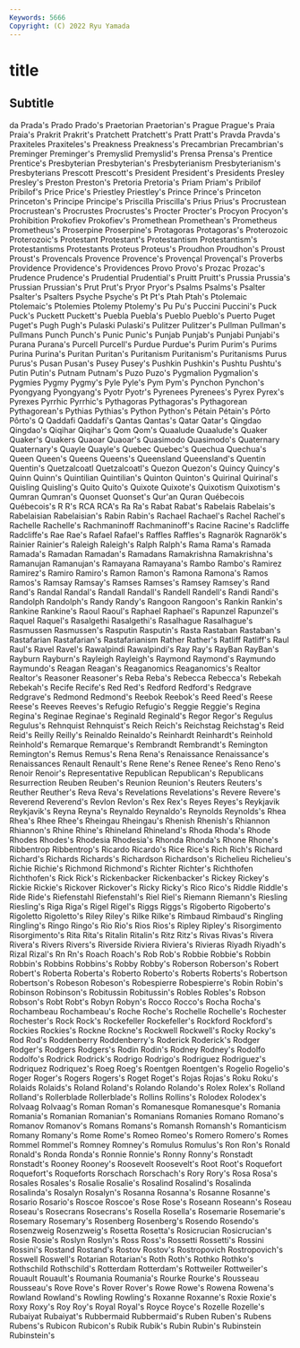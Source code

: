 ```yaml
---
Keywords: 5666
Copyright: (C) 2022 Ryu Yamada
---
```



# title

## Subtitle
da Prada's Prado Prado's Praetorian Praetorian's Prague
Prague's Praia Praia's Prakrit Prakrit's Pratchett Pratchett's Pratt Pratt's Pravda
Pravda's Praxiteles Praxiteles's Preakness Preakness's Precambrian Precambrian's Preminger Preminger's Premyslid
Premyslid's Prensa Prensa's Prentice Prentice's Presbyterian Presbyterian's Presbyterianism Presbyterianism's Presbyterians
Prescott Prescott's President President's Presidents Presley Presley's Preston Preston's Pretoria
Pretoria's Priam Priam's Pribilof Pribilof's Price Price's Priestley Priestley's Prince
Prince's Princeton Princeton's Principe Principe's Priscilla Priscilla's Prius Prius's Procrustean
Procrustean's Procrustes Procrustes's Procter Procter's Procyon Procyon's Prohibition Prokofiev Prokofiev's
Promethean Promethean's Prometheus Prometheus's Proserpine Proserpine's Protagoras Protagoras's Proterozoic Proterozoic's
Protestant Protestant's Protestantism Protestantism's Protestantisms Protestants Proteus Proteus's Proudhon Proudhon's
Proust Proust's Provencals Provence Provence's Provençal Provençal's Proverbs Providence Providence's
Providences Provo Provo's Prozac Prozac's Prudence Prudence's Prudential Prudential's Pruitt
Pruitt's Prussia Prussia's Prussian Prussian's Prut Prut's Pryor Pryor's Psalms
Psalms's Psalter Psalter's Psalters Psyche Psyche's Pt Pt's Ptah Ptah's
Ptolemaic Ptolemaic's Ptolemies Ptolemy Ptolemy's Pu Pu's Puccini Puccini's Puck
Puck's Puckett Puckett's Puebla Puebla's Pueblo Pueblo's Puerto Puget Puget's
Pugh Pugh's Pulaski Pulaski's Pulitzer Pulitzer's Pullman Pullman's Pullmans Punch
Punch's Punic Punic's Punjab Punjab's Punjabi Punjabi's Purana Purana's Purcell
Purcell's Purdue Purdue's Purim Purim's Purims Purina Purina's Puritan Puritan's
Puritanism Puritanism's Puritanisms Purus Purus's Pusan Pusan's Pusey Pusey's Pushkin
Pushkin's Pushtu Pushtu's Putin Putin's Putnam Putnam's Puzo Puzo's Pygmalion
Pygmalion's Pygmies Pygmy Pygmy's Pyle Pyle's Pym Pym's Pynchon Pynchon's
Pyongyang Pyongyang's Pyotr Pyotr's Pyrenees Pyrenees's Pyrex Pyrex's Pyrexes Pyrrhic
Pyrrhic's Pythagoras Pythagoras's Pythagorean Pythagorean's Pythias Pythias's Python Python's Pétain
Pétain's Pôrto Pôrto's Q Qaddafi Qaddafi's Qantas Qantas's Qatar Qatar's
Qingdao Qingdao's Qiqihar Qiqihar's Qom Qom's Quaalude Quaalude's Quaker Quaker's
Quakers Quaoar Quaoar's Quasimodo Quasimodo's Quaternary Quaternary's Quayle Quayle's Quebec
Quebec's Quechua Quechua's Queen Queen's Queens Queens's Queensland Queensland's Quentin
Quentin's Quetzalcoatl Quetzalcoatl's Quezon Quezon's Quincy Quincy's Quinn Quinn's Quintilian
Quintilian's Quinton Quinton's Quirinal Quirinal's Quisling Quisling's Quito Quito's Quixote
Quixote's Quixotism Quixotism's Qumran Qumran's Quonset Quonset's Qur'an Quran Québecois
Québecois's R R's RCA RCA's Ra Ra's Rabat Rabat's Rabelais
Rabelais's Rabelaisian Rabelaisian's Rabin Rabin's Rachael Rachael's Rachel Rachel's Rachelle
Rachelle's Rachmaninoff Rachmaninoff's Racine Racine's Radcliffe Radcliffe's Rae Rae's Rafael
Rafael's Raffles Raffles's Ragnarök Ragnarök's Rainier Rainier's Raleigh Raleigh's Ralph
Ralph's Rama Rama's Ramada Ramada's Ramadan Ramadan's Ramadans Ramakrishna Ramakrishna's
Ramanujan Ramanujan's Ramayana Ramayana's Rambo Rambo's Ramirez Ramirez's Ramiro Ramiro's
Ramon Ramon's Ramona Ramona's Ramos Ramos's Ramsay Ramsay's Ramses Ramses's
Ramsey Ramsey's Rand Rand's Randal Randal's Randall Randall's Randell Randell's
Randi Randi's Randolph Randolph's Randy Randy's Rangoon Rangoon's Rankin Rankin's
Rankine Rankine's Raoul Raoul's Raphael Raphael's Rapunzel Rapunzel's Raquel Raquel's
Rasalgethi Rasalgethi's Rasalhague Rasalhague's Rasmussen Rasmussen's Rasputin Rasputin's Rasta Rastaban
Rastaban's Rastafarian Rastafarian's Rastafarianism Rather Rather's Ratliff Ratliff's Raul Raul's
Ravel Ravel's Rawalpindi Rawalpindi's Ray Ray's RayBan RayBan's Rayburn Rayburn's
Rayleigh Rayleigh's Raymond Raymond's Raymundo Raymundo's Reagan Reagan's Reaganomics Reaganomics's
Realtor Realtor's Reasoner Reasoner's Reba Reba's Rebecca Rebecca's Rebekah Rebekah's
Recife Recife's Red Red's Redford Redford's Redgrave Redgrave's Redmond Redmond's
Reebok Reebok's Reed Reed's Reese Reese's Reeves Reeves's Refugio Refugio's
Reggie Reggie's Regina Regina's Reginae Reginae's Reginald Reginald's Regor Regor's
Regulus Regulus's Rehnquist Rehnquist's Reich Reich's Reichstag Reichstag's Reid Reid's
Reilly Reilly's Reinaldo Reinaldo's Reinhardt Reinhardt's Reinhold Reinhold's Remarque Remarque's
Rembrandt Rembrandt's Remington Remington's Remus Remus's Rena Rena's Renaissance Renaissance's
Renaissances Renault Renault's Rene Rene's Renee Renee's Reno Reno's Renoir
Renoir's Representative Republican Republican's Republicans Resurrection Reuben Reuben's Reunion Reunion's
Reuters Reuters's Reuther Reuther's Reva Reva's Revelations Revelations's Revere Revere's
Reverend Reverend's Revlon Revlon's Rex Rex's Reyes Reyes's Reykjavik Reykjavik's
Reyna Reyna's Reynaldo Reynaldo's Reynolds Reynolds's Rhea Rhea's Rhee Rhee's
Rheingau Rheingau's Rhenish Rhenish's Rhiannon Rhiannon's Rhine Rhine's Rhineland Rhineland's
Rhoda Rhoda's Rhode Rhodes Rhodes's Rhodesia Rhodesia's Rhonda Rhonda's Rhone
Rhone's Ribbentrop Ribbentrop's Ricardo Ricardo's Rice Rice's Rich Rich's Richard
Richard's Richards Richards's Richardson Richardson's Richelieu Richelieu's Richie Richie's Richmond
Richmond's Richter Richter's Richthofen Richthofen's Rick Rick's Rickenbacker Rickenbacker's Rickey
Rickey's Rickie Rickie's Rickover Rickover's Ricky Ricky's Rico Rico's Riddle
Riddle's Ride Ride's Riefenstahl Riefenstahl's Riel Riel's Riemann Riemann's Riesling
Riesling's Riga Riga's Rigel Rigel's Riggs Riggs's Rigoberto Rigoberto's Rigoletto
Rigoletto's Riley Riley's Rilke Rilke's Rimbaud Rimbaud's Ringling Ringling's Ringo
Ringo's Rio Rio's Rios Rios's Ripley Ripley's Risorgimento Risorgimento's Rita
Rita's Ritalin Ritalin's Ritz Ritz's Rivas Rivas's Rivera Rivera's Rivers
Rivers's Riverside Riviera Riviera's Rivieras Riyadh Riyadh's Rizal Rizal's Rn
Rn's Roach Roach's Rob Rob's Robbie Robbie's Robbin Robbin's Robbins
Robbins's Robby Robby's Roberson Roberson's Robert Robert's Roberta Roberta's Roberto
Roberto's Roberts Roberts's Robertson Robertson's Robeson Robeson's Robespierre Robespierre's Robin
Robin's Robinson Robinson's Robitussin Robitussin's Robles Robles's Robson Robson's Robt
Robt's Robyn Robyn's Rocco Rocco's Rocha Rocha's Rochambeau Rochambeau's Roche
Roche's Rochelle Rochelle's Rochester Rochester's Rock Rock's Rockefeller Rockefeller's Rockford
Rockford's Rockies Rockies's Rockne Rockne's Rockwell Rockwell's Rocky Rocky's Rod
Rod's Roddenberry Roddenberry's Roderick Roderick's Rodger Rodger's Rodgers Rodgers's Rodin
Rodin's Rodney Rodney's Rodolfo Rodolfo's Rodrick Rodrick's Rodrigo Rodrigo's Rodriguez
Rodriguez's Rodriquez Rodriquez's Roeg Roeg's Roentgen Roentgen's Rogelio Rogelio's Roger
Roger's Rogers Rogers's Roget Roget's Rojas Rojas's Roku Roku's Rolaids
Rolaids's Roland Roland's Rolando Rolando's Rolex Rolex's Rolland Rolland's Rollerblade
Rollerblade's Rollins Rollins's Rolodex Rolodex's Rolvaag Rolvaag's Roman Roman's Romanesque
Romanesque's Romania Romania's Romanian Romanian's Romanians Romanies Romano Romano's Romanov
Romanov's Romans Romans's Romansh Romansh's Romanticism Romany Romany's Rome Rome's
Romeo Romeo's Romero Romero's Romes Rommel Rommel's Romney Romney's Romulus
Romulus's Ron Ron's Ronald Ronald's Ronda Ronda's Ronnie Ronnie's Ronny
Ronny's Ronstadt Ronstadt's Rooney Rooney's Roosevelt Roosevelt's Root Root's Roquefort
Roquefort's Roqueforts Rorschach Rorschach's Rory Rory's Rosa Rosa's Rosales Rosales's
Rosalie Rosalie's Rosalind Rosalind's Rosalinda Rosalinda's Rosalyn Rosalyn's Rosanna Rosanna's
Rosanne Rosanne's Rosario Rosario's Roscoe Roscoe's Rose Rose's Roseann Roseann's
Roseau Roseau's Rosecrans Rosecrans's Rosella Rosella's Rosemarie Rosemarie's Rosemary Rosemary's
Rosenberg Rosenberg's Rosendo Rosendo's Rosenzweig Rosenzweig's Rosetta Rosetta's Rosicrucian Rosicrucian's
Rosie Rosie's Roslyn Roslyn's Ross Ross's Rossetti Rossetti's Rossini Rossini's
Rostand Rostand's Rostov Rostov's Rostropovich Rostropovich's Roswell Roswell's Rotarian Rotarian's
Roth Roth's Rothko Rothko's Rothschild Rothschild's Rotterdam Rotterdam's Rottweiler Rottweiler's
Rouault Rouault's Roumania Roumania's Rourke Rourke's Rousseau Rousseau's Rove Rove's
Rover Rover's Rowe Rowe's Rowena Rowena's Rowland Rowland's Rowling Rowling's
Roxanne Roxanne's Roxie Roxie's Roxy Roxy's Roy Roy's Royal Royal's
Royce Royce's Rozelle Rozelle's Rubaiyat Rubaiyat's Rubbermaid Rubbermaid's Ruben Ruben's
Rubens Rubens's Rubicon Rubicon's Rubik Rubik's Rubin Rubin's Rubinstein Rubinstein's
